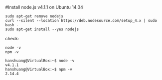 #Install node.js v4.1.1 on Ubuntu 14.04

	sudo apt-get remove nodejs
	curl --silent --location https://deb.nodesource.com/setup_4.x | sudo bash -
	sudo apt-get install --yes nodejs

check:

	node -v
	npm -v
	
	hanshuang@VirtualBox:~$ node -v
	v4.1.1
	hanshuang@VirtualBox:~$ npm -v
	2.14.4
